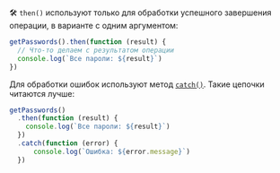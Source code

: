 🛠 `then()` используют только для обработки успешного завершения операции, в варианте с одним аргументом:

```js
getPasswords().then(function (result) {
  // Что-то делаем с результатом операции
  console.log(`Все пароли: ${result}`)
})
```

Для обработки ошибок используют метод [`catch()`](/js/promise-catch/). Такие цепочки читаются лучше:

```js
getPasswords()
  .then(function (result) {
    console.log(`Все пароли: ${result}`)
  })
  .catch(function (error) {
      console.log(`Ошибка: ${error.message}`)
  })
```

